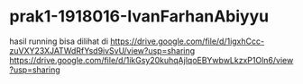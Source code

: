 # prak1-1918016-IvanFarhanAbiyyu
hasil running bisa dilihat di 
https://drive.google.com/file/d/1igxhCcc-zuVXY23XJATWdRfYsd9ivSvU/view?usp=sharing
https://drive.google.com/file/d/1ikGsy20kuhqAjlqoEBYwbwLkzxP1Oln6/view?usp=sharing
